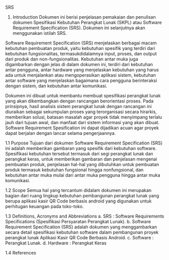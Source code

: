 SRS
1. Introduction
Dokumen ini berisi penjelasan pemakaian dan penulisan dokumen Spesifikasi
Kebutuhan Perangkat Lunak (SKPL) atau Software Requirement Specification (SRS).
Dokumen ini selanjutnya akan menggunakan istilah SRS.

Software Requirement Specification (SRS) menjelaskan berbagai macam kebutuhan
pembuatan produk, yaitu kebutuhan spesifik yang terdiri dari kebutuhan fungsionalitas,
termasukdidalamnya input, proses, dan output dari produk dan non-fungsionalitas.
Kebutuhan antar muka juga digambarkan dengan jelas di dalam dokumen ini, terdiri dari
kebutuhan antar pengguna, antar hardware yang menjelaskan kebutuhan yang harus ada
untuk menjalankan atau mengoperasikan aplikasi sistem, kebutuhan antar software yang
menjelaskan bagaimana cara pengguna berinteraksi dengan sistem, dan kebutuhan antar
komunikasi.

Dokumen ini dibuat untuk membantu membuat spesifikasi perangkat lunak yang
akan dikembangkan dengan rancangan berorientasi proses. Pada prinsipnya, hasil analisis
sistem perangkat lunak dengan rancangan ini diuraikan sebagai sekumpulan proses yang
terorganisasi secara hirarkis, memberikan solusi, batasan masalah agar proyek tidak
menyimpang terlalu jauh dari tujuan awal, dan manfaat dari sistem informasi yang akan
dibuat. Software Requirement Spesification ini dapat dijadikan acuan agar proyek dapat
berjalan dengan lancar selama pengerjaannya.

1.1 Purpose
Tujuan dari dokumen Software Requirement Specification (SRS) ini adalah
memberikan gambaran yang spesifik dari kebutuhan software. Spesifikasi kebutuhan
tersebut termasuk dari segi perangkat lunak dan perangkat keras, untuk memberikan
gambaran dan penjelasan mengenai pembuatan produk, penjelasan hal-hal yang
dibutuhkan untuk pembuatan produk termasuk kebutuhan fungsional hingga nonfungsional,
dan kebutuhan antar muka mulai dari antar muka pengguna hingga antar
muka komunikasi.

1.2 Scope
Semua hal yang tercantum didalam dokumen ini merupakan bagian dari ruang
lingkup kebutuhan pembangunan perangkat lunak yang berupa aplikasi kasir QR Code berbasis android yang digunakan
untuk perhitugan keuangan pada toko-toko.

1.3 Definitions, Acronyms and Abbreviations
a. SRS : Software Requirements Specifications (Spesifikasi Persyaratan
Perangkat Lunak).
b. Software Requirement Specification (SRS) adalah dokumen yang
menggambarkan secara detail spesifikasi kebutuhan software dalam
pembangunan proyek perangkat lunak Aplikasi Kasir QR Code Berbasis Android.
c. Software : Perangkat Lunak.
d. Hardware : Perangkat Keras

1.4 References